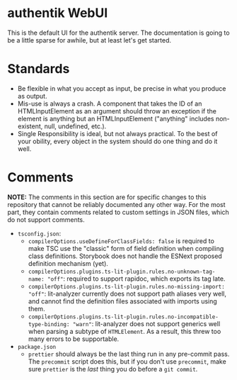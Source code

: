 # authentik WebUI

This is the default UI for the authentik server. The documentation is going to be a little sparse
for awhile, but at least let's get started.

# Standards

-   Be flexible in what you accept as input, be precise in what you produce as output.
-   Mis-use is always a crash. A component that takes the ID of an HTMLInputElement as an argument
    should throw an exception if the element is anything but an HTMLInputElement ("anything" includes
    non-existent, null, undefined, etc.).
-   Single Responsibility is ideal, but not always practical. To the best of your obility, every
    object in the system should do one thing and do it well.

# Comments

**NOTE:** The comments in this section are for specific changes to this repository that cannot be
reliably documented any other way. For the most part, they contain comments related to custom
settings in JSON files, which do not support comments.

-   `tsconfig.json`:
    -   `compilerOptions.useDefineForClassFields: false` is required to make TSC use the "classic" form
        of field definition when compiling class definitions. Storybook does not handle the ESNext
        proposed definition mechanism (yet).
    -   `compilerOptions.plugins.ts-lit-plugin.rules.no-unknown-tag-name: "off"`: required to support
        rapidoc, which exports its tag late.
    -   `compilerOptions.plugins.ts-lit-plugin.rules.no-missing-import: "off"`: lit-analyzer currently
        does not support path aliases very well, and cannot find the definition files associated with
        imports using them.
    -   `compilerOptions.plugins.ts-lit-plugin.rules.no-incompatible-type-binding: "warn"`: lit-analyzer
        does not support generics well when parsing a subtype of `HTMLElement`. As a result, this threw
        too many errors to be supportable.
-   `package.json`
    -   `prettier` should always be the last thing run in any pre-commit pass. The `precommit` script
        does this, but if you don't use `precommit`, make sure `prettier` is the _last_ thing you do
        before a `git commit`.
